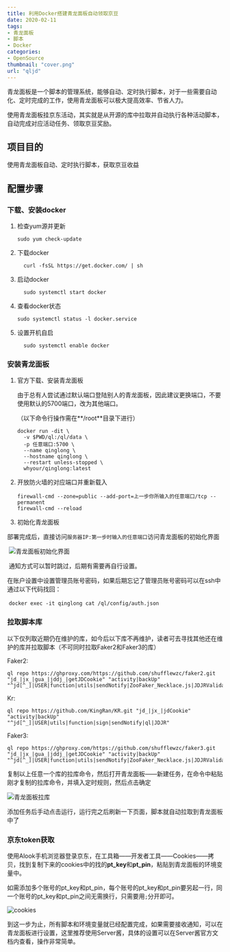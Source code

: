 ```yaml
---
title: 利用Docker搭建青龙面板自动领取京豆
date: 2020-02-11
tags:
- 青龙面板
- 脚本
- Docker
categories: 
- OpenSource
thumbnail: "cover.png"
url: "qljd"
---
```




青龙面板是一个脚本的管理系统，能够自动、定时执行脚本，对于一些需要自动化、定时完成的工作，使用青龙面板可以极大提高效率、节省人力。



使用青龙面板挂京东活动，其实就是从开源的库中拉取并自动执行各种活动脚本，自动完成对应活动任务、领取京豆奖励。

<!--more-->



## 项目目的

使用青龙面板自动、定时执行脚本，获取京豆收益



## 配置步骤

### 下载、安装docker

1. 检查yum源并更新

   ```sudo yum check-update```

2. 下载docker

   ```	curl -fsSL https://get.docker.com/ | sh```

3. 启动docker

   ```	sudo systemctl start docker```

4. 查看docker状态

   ```sudo systemctl status -l docker.service```

5. 设置开机自启

   ```	sudo systemctl enable docker```



### 安装青龙面板

1. 官方下载、安装青龙面板

   由于总有人尝试通过默认端口登陆别人的青龙面板，因此建议更换端口，不要使用默认的5700端口，改为其他端口。

   （以下命令行操作需在**/root**目录下进行）

   ```
   docker run -dit \
     -v $PWD/ql:/ql/data \
     -p 任意端口:5700 \
     --name qinglong \
     --hostname qinglong \
     --restart unless-stopped \
     whyour/qinglong:latest
   ```

2. 开放防火墙的对应端口并重新载入

   ```
   firewall-cmd --zone=public --add-port=上一步你所输入的任意端口/tcp --permanent
   firewall-cmd --reload
   ```

3. 初始化青龙面板

​	部署完成后，直接访问`服务器IP:第一步时输入的任意端口`访问青龙面板的初始化界面

​	![青龙面板初始化界面](ql.png)



​	通知方式可以暂时跳过，后期有需要再自行设置。

​	在账户设置中设置管理员账号密码，如果后期忘记了管理员账号密码可以在ssh中通过以下代码找回：

​	```docker exec -it qinglong cat /ql/config/auth.json```



### 拉取脚本库

以下仅列取近期仍在维护的库，如今后以下库不再维护，读者可去寻找其他还在维护的库并拉取脚本（不可同时拉取Faker2和Faker3的库）

Faker2:

```
ql repo https://ghproxy.com/https://github.com/shufflewzc/faker2.git "jd_|jx_|gua_|jddj_|getJDCookie" "activity|backUp" "^jd[^_]|USER|function|utils|sendNotify|ZooFaker_Necklace.js|JDJRValidator_|sign_graphics_validate|ql"
```

Kr:

```
ql repo https://github.com/KingRan/KR.git "jd_|jx_|jdCookie" "activity|backUp" "^jd[^_]|USER|utils|function|sign|sendNotify|ql|JDJR"
```

Faker3:

```
ql repo https://ghproxy.com/https://github.com/shufflewzc/faker3.git "jd_|jx_|gua_|jddj_|getJDCookie" "activity|backUp" "^jd[^_]|USER|function|utils|sendNotify|ZooFaker_Necklace.js|JDJRValidator_|sign_graphics_validate|ql"
```



复制以上任意一个库的拉库命令，然后打开青龙面板——新建任务，在命令中粘贴刚才复制的拉库命令，并填入定时规则，然后点击确定

![青龙面板拉库](pull.png)



添加任务后手动点击运行，运行完之后刷新一下页面，脚本就自动拉取到青龙面板中了



### 京东token获取

使用Alook手机浏览器登录京东，在工具箱——开发者工具——Cookies——拷贝，找到复制下来的cookies中的找的**pt_key**和**pt_pin**，粘贴到青龙面板的环境变量中。

如需添加多个账号的pt_key和pt_pin，每个账号的pt_key和pt_pin要另起一行，同一个账号的pt_key和pt_pin之间无需换行，只需要用`;`分开即可。



![cookies](cookies.png)



到这一步为止，所有脚本和环境变量就已经配置完成，如果需要接收通知，可以在青龙面板进行设置，这里推荐使用Server酱，具体的设置可以在Server酱官方文档内查看，操作非常简单。